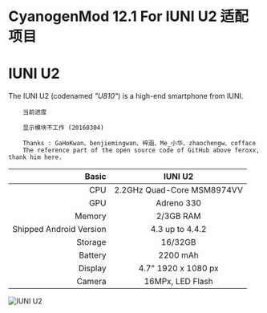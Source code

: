 # CyanogenMod 12.1 For IUNI U2 适配项目

IUNI U2
==============

The IUNI U2 (codenamed _"U810"_) is a high-end smartphone from IUNI.

		当前进度

		显示模块不工作 (20160304)

		Thanks : GaHoKwan、benjiemingwan、梓涵、Me_小华、zhaochengw、cofface
		The reference part of the open source code of GitHub above feroxx, thank him here.

Basic   | IUNI U2                           | 
-------:|:---------------------------------:|
CPU     | 2.2GHz Quad-Core MSM8974VV        | 
GPU     | Adreno 330                        | 
Memory  | 2/3GB RAM                         |
Shipped Android Version | 4.3 up to 4.4.2   |
Storage | 16/32GB                           |
Battery | 2200 mAh                          |
Display | 4.7" 1920 x 1080 px               |
Camera  | 16MPx, LED Flash                  |
![IUNI U2](http://f.hiphotos.baidu.com/baike/c0%3Dbaike92%2C5%2C5%2C92%2C30/sign=109b8d4bd739b60059c307e588395e4f/71cf3bc79f3df8dcd4550139cf11728b47102829.jpg "IUNI U2")

